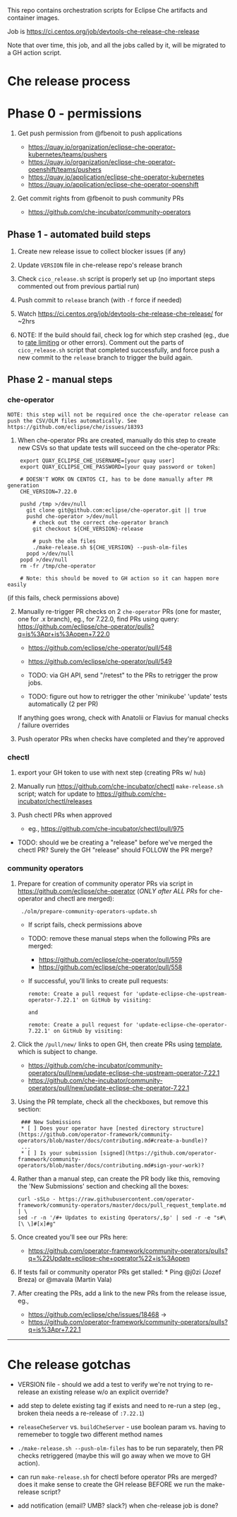 This repo contains orchestration scripts for Eclipse Che artifacts and container images.

Job is https://ci.centos.org/job/devtools-che-release-che-release

Note that over time, this job, and all the jobs called by it, will be migrated to a GH action script.

# Che release process

# Phase 0 - permissions

1. Get push permission from @fbenoit to push applications
    * https://quay.io/organization/eclipse-che-operator-kubernetes/teams/pushers
    * https://quay.io/organization/eclipse-che-operator-openshift/teams/pushers 
    * https://quay.io/application/eclipse-che-operator-kubernetes
    * https://quay.io/application/eclipse-che-operator-openshift

2. Get commit rights from @fbenoit to push community PRs
    * https://github.com/che-incubator/community-operators

## Phase 1 - automated build steps

1. Create new release issue to collect blocker issues (if any)
1. Update `VERSION` file in che-release repo's release branch
1. Check `cico_release.sh` script is properly set up (no important steps commented out from previous partial run)
1. Push commit to `release` branch (with `-f` force if needed)
1. Watch https://ci.centos.org/job/devtools-che-release-che-release/ for ~2hrs

1. NOTE: If the build should fail, check log for which step crashed (eg., due to [rate limiting](https://github.com/eclipse/che/issues/18292) or other errors). Comment out the parts of `cico_release.sh` script that completed successfully, and force push a new commit to the `release` branch to trigger the build again.

## Phase 2 - manual steps

### che-operator

    NOTE: this step will not be required once the che-operator release can push the CSV/OLM files automatically. See https://github.com/eclipse/che/issues/18393

1. When che-operator PRs are created, manually do this step to create new CSVs so that update tests will succeed on the che-operator PRs:
```
    export QUAY_ECLIPSE_CHE_USERNAME=[your quay user]
    export QUAY_ECLIPSE_CHE_PASSWORD=[your quay password or token]

    # DOESN'T WORK ON CENTOS CI, has to be done manually after PR generation
    CHE_VERSION=7.22.0

    pushd /tmp >/dev/null
      git clone git@github.com:eclipse/che-operator.git || true
      pushd che-operator >/dev/null
        # check out the correct che-operator branch
        git checkout ${CHE_VERSION}-release 

        # push the olm files
        ./make-release.sh ${CHE_VERSION} --push-olm-files
      popd >/dev/null
    popd >/dev/null
    rm -fr /tmp/che-operator
    
    # Note: this should be moved to GH action so it can happen more easily
```
(if this fails, check permissions above)


2. Manually re-trigger PR checks on 2 `che-operator` PRs (one for master, one for .x branch), eg., for 7.22.0, find PRs using query: https://github.com/eclipse/che-operator/pulls?q=is%3Apr+is%3Aopen+7.22.0
    * https://github.com/eclipse/che-operator/pull/548
    * https://github.com/eclipse/che-operator/pull/549
    
    * TODO: via GH API, send "/retest" to the PRs to retrigger the prow jobs.
    * TODO: figure out how to retrigger the other 'minikube' 'update' tests automatically (2 per PR)

    If anything goes wrong, check with Anatolii or Flavius for manual checks / failure overrides

1. Push operator PRs when checks have completed and they're approved 


### chectl

1. export your GH token to use with next step (creating PRs w/ `hub`)

1. Manually run https://github.com/che-incubator/chectl `make-release.sh` script; watch for update to https://github.com/che-incubator/chectl/releases

1. Push chectl PRs when approved
    * eg., https://github.com/che-incubator/chectl/pull/975

* TODO: should we be creating a "release" before we've merged the chectl PR? Surely the GH "release" should FOLLOW the PR merge?

### community operators

1. Prepare for creation of community operator PRs via script in https://github.com/eclipse/che-operator (*ONLY after ALL PRs* for che-operator and chectl are merged):

        ./olm/prepare-community-operators-update.sh

    * If script fails, check permissions above

    * TODO: remove these manual steps when the following PRs are merged:
        * https://github.com/eclipse/che-operator/pull/559
        * https://github.com/eclipse/che-operator/pull/558

    * If successful, you'll links to create pull requests:
        ```
        remote: Create a pull request for 'update-eclipse-che-upstream-operator-7.22.1' on GitHub by visiting:

        and

        remote: Create a pull request for 'update-eclipse-che-operator-7.22.1' on GitHub by visiting:
        ```

1. Click the `/pull/new/` links to open GH, then create PRs using [template](https://github.com/operator-framework/community-operators/blob/master/docs/pull_request_template.md), which is subject to change.
    * https://github.com/che-incubator/community-operators/pull/new/update-eclipse-che-upstream-operator-7.22.1
    * https://github.com/che-incubator/community-operators/pull/new/update-eclipse-che-operator-7.22.1

1. Using the PR template, check all the checkboxes, but remove this section:

        ### New Submissions
        * [ ] Does your operator have [nested directory structure](https://github.com/operator-framework/community-operators/blob/master/docs/contributing.md#create-a-bundle)?
        ...
        * [ ] Is your submission [signed](https://github.com/operator-framework/community-operators/blob/master/docs/contributing.md#sign-your-work)?

1. Rather than a manual step, can create the PR body like this, removing the 'New Submissions' section and checking all the boxes:
    ```
    curl -sSLo - https://raw.githubusercontent.com/operator-framework/community-operators/master/docs/pull_request_template.md | \
    sed -r -n '/#+ Updates to existing Operators/,$p' | sed -r -e "s#\[\ \]#[x]#g"
    ```

1. Once created you'll see our PRs here:
    * https://github.com/operator-framework/community-operators/pulls?q=%22Update+eclipse-che+operator%22+is%3Aopen

1. If tests fail or community operator PRs get stalled:
            * Ping @j0zi (Jozef Breza) or @mavala (Martin Vala)

1. After creating the PRs, add a link to the new PRs from the release issue, eg.,
    * https://github.com/eclipse/che/issues/18468 -> 
    * https://github.com/operator-framework/community-operators/pulls?q=is%3Apr+7.22.1
    

--------------


# Che release gotchas

* VERSION file - should we add a test to verify we're not trying to re-release an existing release w/o an explicit override?

* add step to delete existing tag if exists and need to re-run a step (eg., broken theia needs a re-release of `:7.22.1`)

* `releaseCheServer` vs. `buildCheServer` - use boolean param vs. having to rememeber to toggle two different method names

* `./make-release.sh --push-olm-files` has to be run separately, then PR checks retriggered (maybe this will go away when we move to GH action).

* can run `make-release.sh` for chectl before operator PRs are merged? does it make sense to create the GH release BEFORE we run the make-release script?

* add notification (email? UMB? slack?) when che-release job is done?